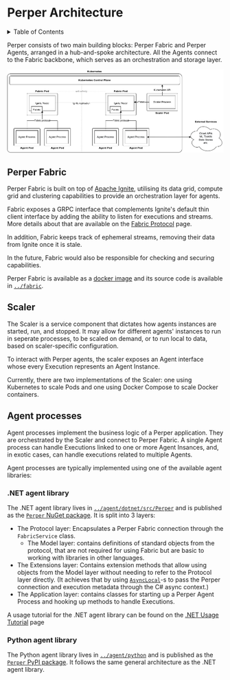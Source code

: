 # Perper Architecture

<details> <summary> Table of Contents </summary>

* [Perper Fabric](#perper-fabric)
* [Scaler](#scaler)
* [Agent processes](#agent-processes)
  * [.NET agent library](#.net-agent-library)
  * [Python agent library](#python-agent-library)

</details>

Perper consists of two main building blocks: Perper Fabric and Perper Agents, arranged in a hub-and-spoke architecture. All the Agents connect to the Fabric backbone, which serves as an orchestration and storage layer.

![Architecture Diagram](./images/architecture.drawio.png)

## Perper Fabric

Perper Fabric is built on top of [Apache Ignite](https://ignite.apache.org/), utilising its data grid, compute grid and clustering capabilities to provide an orchestration layer for agents.

Fabric exposes a GRPC interface that complements Ignite's default thin client interface by adding the ability to listen for executions and streams. More details about that are available on the [Fabric Protocol](./protocol.md) page.

In addition, Fabric keeps track of ephemeral streams, removing their data from Ignite once it is stale.

In the future, Fabric would also be responsible for checking and securing capabilities.

Perper Fabric is available as a [docker image](https://hub.docker.com/r/obecto/perper-fabric) and its source code is available in [`../fabric`](../fabric).

## Scaler

The Scaler is a service component that dictates how agents instances are started, run, and stopped. It may allow for different agents' instances to run in seperate processes, to be scaled on demand, or to run local to data, based on scaler-specific configuration.

To interact with Perper agents, the scaler exposes an Agent interface whose every Execution represents an Agent Instance.

Currently, there are two implementations of the Scaler: one using Kubernetes to scale Pods and one using Docker Compose to scale Docker containers.

## Agent processes

Agent processes implement the business logic of a Perper application. They are orchestrated by the Scaler and connect to Perper Fabric. A single Agent process can handle Executions linked to one or more Agent Insances, and, in exotic cases, can handle executions related to multiple Agents.

Agent processes are typically implemented using one of the available agent libraries:

### .NET agent library

The .NET agent library lives in [`../agent/dotnet/src/Perper`](../agent/dotnet/src/Perper) and is published as the [`Perper` NuGet package](https://www.nuget.org/packages/Perper). It is split into 3 layers:
* The Protocol layer: Encapsulates a Perper Fabric connection through the `FabricService` class.
  * The Model layer: contains definitions of standard objects from the protocol, that are not required for using Fabric but are basic to working with libraries in other languages.
* The Extensions layer: Contains extension methods that allow using objects from the Model layer without needing to refer to the Protocol layer directly. (It achieves that by using [`AsyncLocal`](https://docs.microsoft.com/en-us/dotnet/api/system.threading.asynclocal-1)-s to pass the Perper connection and execution metadata through the C# async context.)
* The Application layer: contains classes for starting up a Perper Agent Process and hooking up methods to handle Executions.

A usage tutorial for the .NET agent library can be found on the [.NET Usage Tutorial](./dotnet-tutorial.md) page

### Python agent library

The Python agent library lives in [`../agent/python`](../agent/python) and is published as the [`Perper` PyPI package](https://pypi.org/project/Perper/). It follows the same general architecture as the .NET agent library.

